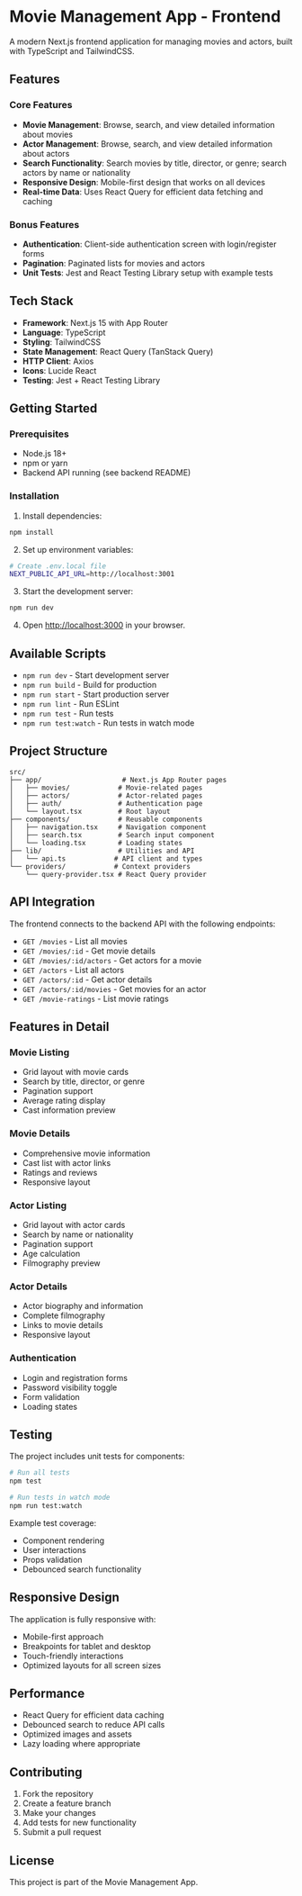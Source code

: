 # Movie Management App - Frontend

A modern Next.js frontend application for managing movies and actors, built with TypeScript and TailwindCSS.

## Features

### Core Features

- **Movie Management**: Browse, search, and view detailed information about movies
- **Actor Management**: Browse, search, and view detailed information about actors
- **Search Functionality**: Search movies by title, director, or genre; search actors by name or nationality
- **Responsive Design**: Mobile-first design that works on all devices
- **Real-time Data**: Uses React Query for efficient data fetching and caching

### Bonus Features

- **Authentication**: Client-side authentication screen with login/register forms
- **Pagination**: Paginated lists for movies and actors
- **Unit Tests**: Jest and React Testing Library setup with example tests

## Tech Stack

- **Framework**: Next.js 15 with App Router
- **Language**: TypeScript
- **Styling**: TailwindCSS
- **State Management**: React Query (TanStack Query)
- **HTTP Client**: Axios
- **Icons**: Lucide React
- **Testing**: Jest + React Testing Library

## Getting Started

### Prerequisites

- Node.js 18+
- npm or yarn
- Backend API running (see backend README)

### Installation

1. Install dependencies:

```bash
npm install
```

2. Set up environment variables:

```bash
# Create .env.local file
NEXT_PUBLIC_API_URL=http://localhost:3001
```

3. Start the development server:

```bash
npm run dev
```

4. Open [http://localhost:3000](http://localhost:3000) in your browser.

## Available Scripts

- `npm run dev` - Start development server
- `npm run build` - Build for production
- `npm run start` - Start production server
- `npm run lint` - Run ESLint
- `npm run test` - Run tests
- `npm run test:watch` - Run tests in watch mode

## Project Structure

```
src/
├── app/                    # Next.js App Router pages
│   ├── movies/            # Movie-related pages
│   ├── actors/            # Actor-related pages
│   ├── auth/              # Authentication page
│   └── layout.tsx         # Root layout
├── components/            # Reusable components
│   ├── navigation.tsx     # Navigation component
│   ├── search.tsx         # Search input component
│   └── loading.tsx        # Loading states
├── lib/                   # Utilities and API
│   └── api.ts            # API client and types
└── providers/            # Context providers
    └── query-provider.tsx # React Query provider
```

## API Integration

The frontend connects to the backend API with the following endpoints:

- `GET /movies` - List all movies
- `GET /movies/:id` - Get movie details
- `GET /movies/:id/actors` - Get actors for a movie
- `GET /actors` - List all actors
- `GET /actors/:id` - Get actor details
- `GET /actors/:id/movies` - Get movies for an actor
- `GET /movie-ratings` - List movie ratings

## Features in Detail

### Movie Listing

- Grid layout with movie cards
- Search by title, director, or genre
- Pagination support
- Average rating display
- Cast information preview

### Movie Details

- Comprehensive movie information
- Cast list with actor links
- Ratings and reviews
- Responsive layout

### Actor Listing

- Grid layout with actor cards
- Search by name or nationality
- Pagination support
- Age calculation
- Filmography preview

### Actor Details

- Actor biography and information
- Complete filmography
- Links to movie details
- Responsive layout

### Authentication

- Login and registration forms
- Password visibility toggle
- Form validation
- Loading states

## Testing

The project includes unit tests for components:

```bash
# Run all tests
npm test

# Run tests in watch mode
npm run test:watch
```

Example test coverage:

- Component rendering
- User interactions
- Props validation
- Debounced search functionality

## Responsive Design

The application is fully responsive with:

- Mobile-first approach
- Breakpoints for tablet and desktop
- Touch-friendly interactions
- Optimized layouts for all screen sizes

## Performance

- React Query for efficient data caching
- Debounced search to reduce API calls
- Optimized images and assets
- Lazy loading where appropriate

## Contributing

1. Fork the repository
2. Create a feature branch
3. Make your changes
4. Add tests for new functionality
5. Submit a pull request

## License

This project is part of the Movie Management App.
